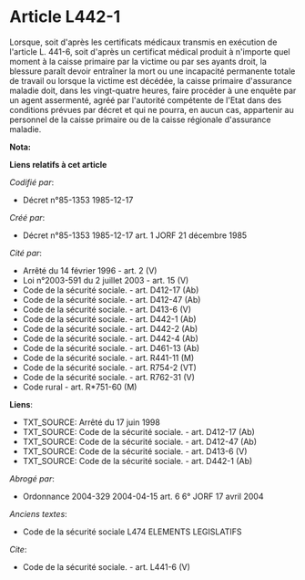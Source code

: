 # Article L442-1

Lorsque, soit d'après les certificats médicaux transmis en exécution de l'article L. 441-6, soit d'après un certificat
médical produit à n'importe quel moment à la caisse primaire par la victime ou par ses ayants droit, la blessure paraît
devoir entraîner la mort ou une incapacité permanente totale de travail ou lorsque la victime est décédée, la caisse primaire
d'assurance maladie doit, dans les vingt-quatre heures, faire procéder à une enquête par un agent assermenté, agréé par
l'autorité compétente de l'Etat dans des conditions prévues par décret et qui ne pourra, en aucun cas, appartenir au
personnel de la caisse primaire ou de la caisse régionale d'assurance maladie.

**Nota:**



**Liens relatifs à cet article**

_Codifié par_:

  - Décret n°85-1353 1985-12-17

_Créé par_:

  - Décret n°85-1353 1985-12-17 art. 1 JORF 21 décembre 1985

_Cité par_:

  - Arrêté du 14 février 1996 - art. 2 (V)
  - Loi n°2003-591 du 2 juillet 2003 - art. 15 (V)
  - Code de la sécurité sociale. - art. D412-17 (Ab)
  - Code de la sécurité sociale. - art. D412-47 (Ab)
  - Code de la sécurité sociale. - art. D413-6 (V)
  - Code de la sécurité sociale. - art. D442-1 (Ab)
  - Code de la sécurité sociale. - art. D442-2 (Ab)
  - Code de la sécurité sociale. - art. D442-4 (Ab)
  - Code de la sécurité sociale. - art. D461-13 (Ab)
  - Code de la sécurité sociale. - art. R441-11 (M)
  - Code de la sécurité sociale. - art. R754-2 (VT)
  - Code de la sécurité sociale. - art. R762-31 (V)
  - Code rural - art. R*751-60 (M)

**Liens**:

  - TXT_SOURCE: Arrêté du 17 juin 1998
  - TXT_SOURCE: Code de la sécurité sociale. - art. D412-17 (Ab)
  - TXT_SOURCE: Code de la sécurité sociale. - art. D412-47 (Ab)
  - TXT_SOURCE: Code de la sécurité sociale. - art. D413-6 (V)
  - TXT_SOURCE: Code de la sécurité sociale. - art. D442-1 (Ab)

_Abrogé par_:

  - Ordonnance 2004-329 2004-04-15 art. 6 6° JORF 17 avril 2004

_Anciens textes_:

  - Code de la sécurité sociale L474 ELEMENTS LEGISLATIFS

_Cite_:

  - Code de la sécurité sociale. - art. L441-6 (V)
